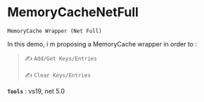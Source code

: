 # MemoryCacheNetFull
```
MemoryCache Wrapper (Net Full)
```

In this demo, i m proposing a MemoryCache wrapper in order to :

>
> :writing_hand: `Add/Get Keys/Entries`
>
> :writing_hand: `Clear Keys/Entries`
>

**`Tools`** : vs19, net 5.0

